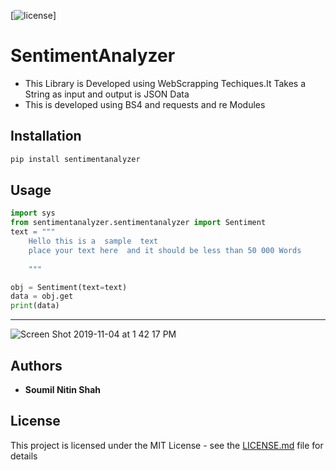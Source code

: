 
[![license](https://img.shields.io/github/license/mashape/apistatus.svg?maxAge=2592000)]


# SentimentAnalyzer 

* This Library is Developed using WebScrapping Techiques.It Takes a String as input and output is JSON Data
* This is developed using BS4 and requests and re Modules 

## Installation

```bash
pip install sentimentanalyzer
```
## Usage

```python
import sys
from sentimentanalyzer.sentimentanalyzer import Sentiment
text = """  
    Hello this is a  sample  text
    place your text here  and it should be less than 50 000 Words 
    
    """

obj = Sentiment(text=text)
data = obj.get
print(data)

```


----------------
![Screen Shot 2019-11-04 at 1 42 17 PM](https://user-images.githubusercontent.com/39345855/68147852-f2cf3d80-ff08-11e9-8fe3-d443a73e2cc3.png)




## Authors

* **Soumil Nitin Shah** 




## License

This project is licensed under the MIT License - see the [LICENSE.md](LICENSE.md) file for details


